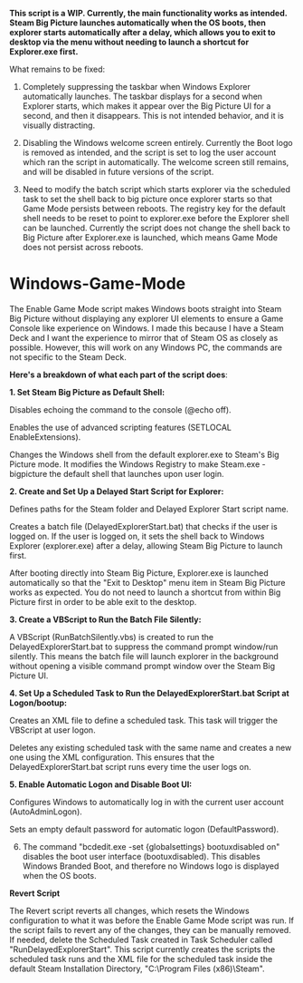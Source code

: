 **This script is a WIP. Currently, the main functionality works as intended. Steam Big Picture launches automatically when the OS boots, then explorer starts automatically after a delay, which allows you to exit to desktop via the menu without needing to launch a shortcut for Explorer.exe first.**

What remains to be fixed:

1. Completely suppressing the taskbar when Windows Explorer automatically launches. The taskbar displays for a second when Explorer starts, which makes it appear over the Big Picture UI for a second, and then it disappears. This is not intended behavior, and it is visually distracting.

2. Disabling the Windows welcome screen entirely. Currently the Boot logo is removed as intended, and the script is set to log the user account which ran the script in automatically. The welcome screen still remains, and will be disabled in future versions of the script.

3. Need to modify the batch script which starts explorer via the scheduled task to set the shell back to big picture once explorer starts so that Game Mode persists between reboots. The registry key for the default shell needs to be reset to point to explorer.exe before the Explorer shell can be launched. Currently the script does not change the shell back to Big Picture after Explorer.exe is launched, which means Game Mode does not persist across reboots.

# Windows-Game-Mode
The Enable Game Mode script makes Windows boots straight into Steam Big Picture without displaying any explorer UI elements to ensure a Game Console like experience on Windows. I made this because I have a Steam Deck and I want the experience to mirror that of Steam OS as closely as possible. However, this will work on any Windows PC, the commands are not specific to the Steam Deck.

**Here's a breakdown of what each part of the script does**:

**1. Set Steam Big Picture as Default Shell:**

Disables echoing the command to the console (@echo off).

Enables the use of advanced scripting features (SETLOCAL EnableExtensions).

Changes the Windows shell from the default explorer.exe to Steam's Big Picture mode. It modifies the Windows Registry to make Steam.exe -bigpicture the default shell that launches upon user login.

**2. Create and Set Up a Delayed Start Script for Explorer:**

Defines paths for the Steam folder and Delayed Explorer Start script name.

Creates a batch file (DelayedExplorerStart.bat) that checks if the user is logged on. If the user is logged on, it sets the shell back to Windows Explorer (explorer.exe) after a delay, allowing Steam Big Picture to launch first. 

After booting directly into Steam Big Picture, Explorer.exe is launched automatically so that the "Exit to Desktop" menu item in Steam Big Picture works as expected. You do not need to launch a shortcut from within Big Picture first in order to be able exit to the desktop.

**3. Create a VBScript to Run the Batch File Silently:**

A VBScript (RunBatchSilently.vbs) is created to run the DelayedExplorerStart.bat to suppress the command prompt window/run silently. This means the batch file will launch explorer in the background without opening a visible command prompt window over the Steam Big Picture UI.

**4. Set Up a Scheduled Task to Run the DelayedExplorerStart.bat Script at Logon/bootup:**

Creates an XML file to define a scheduled task. This task will trigger the VBScript at user logon.

Deletes any existing scheduled task with the same name and creates a new one using the XML configuration. This ensures that the DelayedExplorerStart.bat script runs every time the user logs on.

**5. Enable Automatic Logon and Disable Boot UI:**

Configures Windows to automatically log in with the current user account (AutoAdminLogon).

Sets an empty default password for automatic logon (DefaultPassword).

6. The command "bcdedit.exe -set {globalsettings} bootuxdisabled on" disables the boot user interface (bootuxdisabled). This disables Windows Branded Boot, and therefore no Windows logo is displayed when the OS boots.

**Revert Script**

The Revert script reverts all changes, which resets the Windows configuration to what it was before the Enable Game Mode script was run. If the script fails to revert any of the changes, they can be manually removed. If needed, delete the Scheduled Task created in Task Scheduler called "RunDelayedExplorerStart". This script currently creates the scripts the scheduled task runs and the XML file for the scheduled task inside the default Steam Installation Directory, "C:\Program Files (x86)\Steam".
